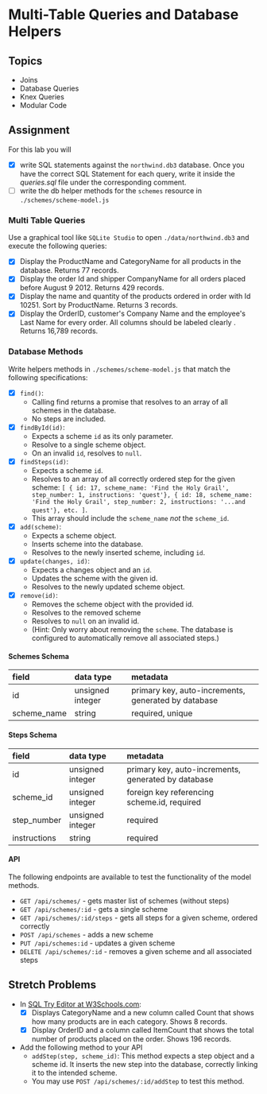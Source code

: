 # Multi-Table Queries and Database Helpers

## Topics

-   Joins
-   Database Queries
-   Knex Queries
-   Modular Code

## Assignment

For this lab you will

- [X] write SQL statements against the `northwind.db3` database. Once you have the correct SQL Statement for each query, write it inside the
 _queries.sql_ file under the corresponding comment.
- [ ] write the db helper methods for the `schemes` resource in `./schemes/scheme-model.js`

### Multi Table Queries

Use a graphical tool like `SQLite Studio` to open `./data/northwind.db3` and execute the following queries:

- [X] Display the ProductName and CategoryName for all products in the database. Returns 77 records.
- [X] Display the order Id and shipper CompanyName for all orders placed before August 9 2012. Returns 429 records.
- [X] Display the name and quantity of the products ordered in order with Id 10251. Sort by ProductName. Returns 3 records.
- [X] Display the OrderID, customer's Company Name and the employee's Last Name for every order. All columns should be labeled clearly
. Returns 16,789 records.

### Database Methods

Write helpers methods in `./schemes/scheme-model.js` that match the following specifications:

- [X] `find()`:
    -   Calling find returns a promise that resolves to an array of all schemes in the database.
    -   No steps are included.
- [X] `findById(id)`:
    -   Expects a scheme `id` as its only parameter.
    -   Resolve to a single scheme object.
    -   On an invalid `id`, resolves to `null`.
- [X] `findSteps(id)`:
    -   Expects a scheme `id`.
    -   Resolves to an array of all correctly ordered step for the given scheme: `[ { id: 17, scheme_name: 'Find the Holy Grail', step_number: 1, instructions: 'quest'}, { id: 18, scheme_name: 'Find the Holy Grail', step_number: 2, instructions: '...and quest'}, etc. ]`.
    -   This array should include the `scheme_name` _not_ the `scheme_id`.
- [X] `add(scheme)`:
    -   Expects a scheme object.
    -   Inserts scheme into the database.
    -   Resolves to the newly inserted scheme, including `id`.
- [X] `update(changes, id)`:
    -   Expects a changes object and an `id`.
    -   Updates the scheme with the given id.
    -   Resolves to the newly updated scheme object.
- [X] `remove(id)`:
    -   Removes the scheme object with the provided id.
    -   Resolves to the removed scheme
    -   Resolves to `null` on an invalid id.
    -   (Hint: Only worry about removing the `scheme`. The database is configured to automatically remove all associated steps.)

#### Schemes Schema

| field       | data type        | metadata                                            |
| :---------- | :--------------- | :-------------------------------------------------- |
| id          | unsigned integer | primary key, auto-increments, generated by database |
| scheme_name | string           | required, unique                                    |

#### Steps Schema

| field        | data type        | metadata                                            |
| :----------- | :--------------- | :-------------------------------------------------- |
| id           | unsigned integer | primary key, auto-increments, generated by database |
| scheme_id    | unsigned integer | foreign key referencing scheme.id, required         |
| step_number  | unsigned integer | required                                            |
| instructions | string           | required                                            |

#### API

The following endpoints are available to test the functionality of the model methods.

-   `GET /api/schemes/` - gets master list of schemes (without steps)
-   `GET /api/schemes/:id` - gets a single scheme
-   `GET /api/schemes/:id/steps` - gets all steps for a given scheme, ordered correctly
-   `POST /api/schemes` - adds a new scheme
-   `PUT /api/schemes:id` - updates a given scheme
-   `DELETE /api/schemes/:id` - removes a given scheme and all associated steps

## Stretch Problems

-   In [SQL Try Editor at W3Schools.com](https://www.w3schools.com/Sql/tryit.asp?filename=trysql_select_top):
    - [X] Displays CategoryName and a new column called Count that shows how many products are in each category. Shows 8 records.
    - [X] Display OrderID and a column called ItemCount that shows the total number of products placed on the order. Shows 196 records.
-   Add the following method to your API
    -   `addStep(step, scheme_id)`: This method expects a step object and a scheme id. It inserts the new step into the database, correctly linking it to the intended scheme.
    -   You may use `POST /api/schemes/:id/addStep` to test this method.
